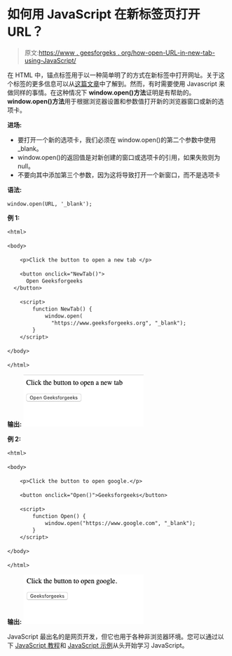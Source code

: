 # 如何用 JavaScript 在新标签页打开 URL？

> 原文:[https://www . geesforgeks . org/how-open-URL-in-new-tab-using-JavaScript/](https://www.geeksforgeeks.org/how-to-open-url-in-new-tab-using-javascript/)

在 HTML 中，锚点标签用于以一种简单明了的方式在新标签中打开网址。关于这个标签的更多信息可以从[这篇文章](https://www.geeksforgeeks.org/html-links/)中了解到。然而，有时需要使用 Javascript 来做同样的事情。在这种情况下 **window.open()方法**证明是有帮助的。 **window.open()方法**用于根据浏览器设置和参数值打开新的浏览器窗口或新的选项卡。

**进场:**

*   要打开一个新的选项卡，我们必须在 window.open()的第二个参数中使用 _blank。
*   window.open()的返回值是对新创建的窗口或选项卡的引用，如果失败则为 null。
*   不要向其中添加第三个参数，因为这将导致打开一个新窗口，而不是选项卡

**语法:**

```
window.open(URL, '_blank'); 
```

**例 1:**

```
<html>

<body>

    <p>Click the button to open a new tab </p>

    <button onclick="NewTab()">
      Open Geeksforgeeks
  </button>

    <script>
        function NewTab() {
            window.open(
              "https://www.geeksforgeeks.org", "_blank");
        }
    </script>

</body>

</html>
```

**输出:**
![](img/069062b60cc3f6bb8389027c08f4625f.png)

**例 2:**

```
<html>

<body>

    <p>Click the button to open google.</p>

    <button onclick="Open()">Geeksforgeeks</button>

    <script>
        function Open() {
            window.open("https://www.google.com", "_blank");
        }
    </script>

</body>

</html>
```

**输出:**
![](img/ded83dfc7372b237f5ccdb7ee714ad8a.png)

JavaScript 最出名的是网页开发，但它也用于各种非浏览器环境。您可以通过以下 [JavaScript 教程](https://www.geeksforgeeks.org/javascript-tutorial/)和 [JavaScript 示例](https://www.geeksforgeeks.org/javascript-examples/)从头开始学习 JavaScript。